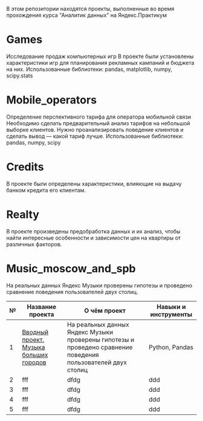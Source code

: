 В этом репозитории находятся проекты, выполненные во время прохождения курса "Аналитик данных" на Яндекс.Практикум

# Games
Исследование продаж компьютерных игр
В проекте были установлены характеристики игр для планирования рекламных кампаний и бюджета на них.
Использованные библиотеки: pandas, matplotlib, numpy, scipy.stats

# Mobile_operators
Определение перспективного тарифа для оператора мобильной связи
Необходимо сделать предварительный анализ тарифов на небольшой выборке клиентов. Нужно проанализировать поведение клиентов и сделать вывод — какой тариф лучше.
Использованные библиотеки: pandas, numpy, scipy

# Credits

В проекте были определены характеристики, влияющие на выдачу банком кредита его клиентам.

# Realty
В проекте произведены предобработка данных и их анализ, чтобы найти интересные особенности и зависимости цен на квартиры от различных факторов.

# Music_moscow_and_spb
На реальных данных Яндекс Музыки проверены гипотезы и проведено сравнение поведения пользователей двух столиц.

|№|Название проекта|О чём проект|Навыки и инструменты|
|---|---|---|---|
|1|[Вводный проект. Музыка больших городов](https://github.com/RozenkovAndrey/projects_of_yandex_practicum/tree/main/music_moscow_and_spb)|На реальных данных Яндекс Музыки проверены гипотезы и проведено сравнение поведения пользователей двух столиц|Python, Pandas|
|2|fff|dfdg|ddd|
|3|fff|dfdg|ddd|
|4|fff|dfdg|ddd|
|5|fff|dfdg|ddd|
